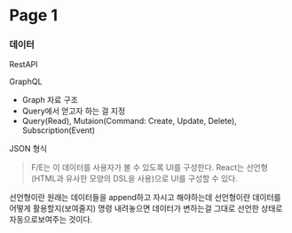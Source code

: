 # Page 1

### 데이터

RestAPI

GraphQL

* Graph 자료 구조
* Query에서 얻고자 하는 걸 지정
* Query(Read), Mutaion(Command: Create, Update, Delete), Subscription(Event)

JSON 형식



> F/E는 이 데이터를 사용자가 볼 수 있도록 UI를 구성한다. React는 선언형(HTML과 유사한 모양의 DSL을 사용)으로 UI를 구성할 수 있다.

선언형이란 원래는 데이터들을 append하고 자시고 해야하는데 선언형이란 데이터를 어떻게 활용할지(보여줄지) 명령 내려놓으면 데이터가 변하는걸 그대로 선언한 상태로 자동으로보여주는 것이다.







